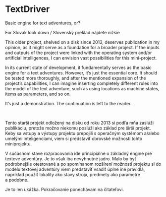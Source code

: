 # TextDriver
 Basic engine for text adventures, or?

For Slovak look down / Slovenský preklad nájdete nižšie

This older project, shelved on a disk since 2013, deserves publication in my opinion, as it might serve as a foundation for a broader project. If the inputs and outputs of the project were linked with the operating system and/or artificial intelligences, I can envision vast possibilities for this mini-project.

In its current state of development, it fundamentally serves as the basic engine for a text adventures. However, it’s just the essential core. It should be tested more thoroughly, and after the mentioned expansion of the project’s capabilities, I can imagine inserting completely different rules into the model of the text adventure, such as using locations as machine states, items as parameters, and so on.

It’s just a demonstration. The continuation is left to the reader.

                                        

Tento starší projekt odložený na disku od roku 2013 si podľa mňa zaslúži publikáciu, pretože možno niekomu poslúži ako základ pre širší projekt. Keby sa vstupy a výstupy projektu prepojili s operačným systémom a/alebo umelými inteligenciami, viem si predstaviť obrovské možnosti tohto miniprojektu.

V súčasnom stave rozpracovania ide principiálne o základný engine pre textové adventúry. Je to však iba nevyhnutné jadro. Malo by byť podrobnejšie otestované a po spomínanom rozšírení možností projektu si do modelu textovej adventúry viem predstaviť vsadiť úplne iné pravidlá, napríklad použiť lokality ako stavy stroja, predmety ako parametre a podobne.

Je to len ukážka. Pokračovanie ponechávam na čitateľovi.
